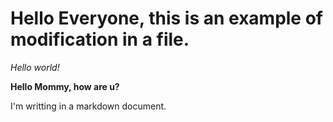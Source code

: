 # Hello Everyone, this is an example of modification in a file.

*Hello world!*

**Hello Mommy, how are u?**

I'm writting in a markdown document.